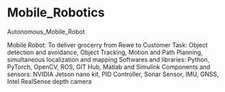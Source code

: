 # Mobile_Robotics
Autonomous_Mobile_Robot 

Mobile Robot: To deliver grocerry from Rewe to Customer 
Task: Object detection and avoidance, Object Tracking, Motion and Path Planning, simultaneous localization and mapping
Softwares and libraries: Python, PyTorch, OpenCV, ROS, GIT Hub, Matlab and Simulink
Components and sensors: NVIDIA Jetson nano kit, PID Controller, Sonar Sensor, IMU, GNSS, Intel RealSense depth camera

